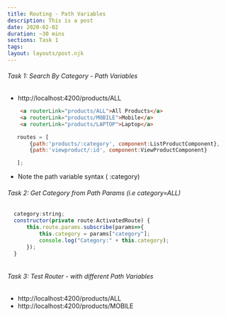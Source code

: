 ```yaml
---
title: Routing - Path Variables
description: This is a post 
date: 2020-02-02
duration: ~30 mins
sections: Task 1
tags:
layout: layouts/post.njk
---
```


###### Task 1: Search By Category - Path Variables

- http://localhost:4200/products/ALL

```html
    <a routerLink="products/ALL">All Products</a>
    <a routerLink="products/MOBILE">Mobile</a>
    <a routerLink="products/LAPTOP">Laptop</a>
```

``` js
   routes = [
       {path:'products/:category', component:ListProductComponent},
       {path:'viewproduct/:id', component:ViewProductComponent}

   ];
```

- Note the path variable syntax ( :category)

###### Task 2: Get Category from Path Params (i.e category=ALL)

``` js
  category:string;
  constructor(private route:ActivatedRoute) { 
      this.route.params.subscribe(params=>{
          this.category = params["category"];
          console.log("Category:" + this.category);
      });
  }
  

```

###### Task 3: Test Router - with different Path Variables

- http://localhost:4200/products/ALL
- http://localhost:4200/products/MOBILE
